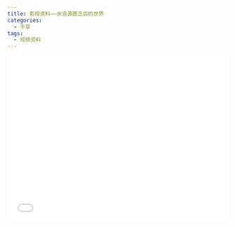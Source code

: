 ```yaml
---
title: 影视资料——水资源匮乏后的世界
categories:
  - 干旱
tags:
  - 视频资料
---
```


<div style="position:relative; padding-bottom:75%; width:100%; height:0">
    <iframe src="//player.bilibili.com/player.html?aid=82462354&bvid=BV1MJ41157TX&cid=141093389&page=1"" scrolling="no" border="0" frameborder="no" framespacing="0" allowfullscreen="true" style="position:absolute; height: 100%; width: 100%;"></iframe>
</div>